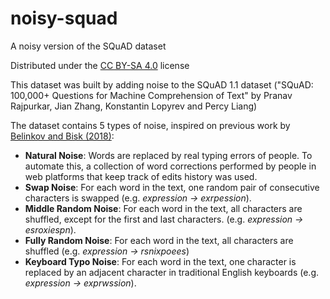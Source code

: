 # noisy-squad
A noisy version of the SQuAD dataset

Distributed under the [CC BY-SA 4.0](https://creativecommons.org/licenses/by-sa/4.0/legalcode) license

This dataset was built by adding noise to the SQuAD 1.1 dataset ("SQuAD: 100,000+ Questions for Machine Comprehension of Text" by Pranav Rajpurkar, Jian Zhang, Konstantin Lopyrev and Percy Liang)

The dataset contains 5 types of noise, inspired on previous work by [Belinkov and Bisk (2018)](https://arxiv.org/abs/1711.02173):

* **Natural Noise**: Words are replaced by real typing errors of people. To automate this, a collection of word corrections performed by people in web platforms that keep track of edits history was used.
* **Swap Noise**: For each word in the text, one random pair of consecutive characters is swapped (e.g. *expression &#8594; exrpession*).
* **Middle Random Noise**: For each word in the text, all characters are shuffled, except for the first and last characters. (e.g. *expression &#8594; esroxiespn*).
* **Fully Random Noise**: For each word in the text, all characters are shuffled (e.g. *expression &#8594; rsnixpoees*)
* **Keyboard Typo Noise**: For each word in the text, one character is replaced by an adjacent character in traditional English  keyboards (e.g. *expression &#8594; exprwssion*).


